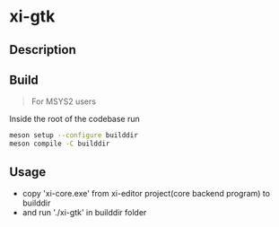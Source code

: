 # xi-gtk

## Description


## Build

> For MSYS2 users

Inside the root of the codebase run

```bash
meson setup --configure builddir
meson compile -C builddir
```

## Usage

- copy 'xi-core.exe' from xi-editor project(core backend program) to builddir
- and run './xi-gtk' in builddir folder
